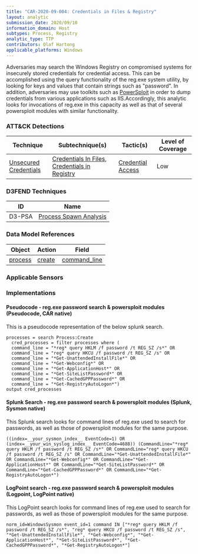 ```yaml
---
title: "CAR-2020-09-004: Credentials in Files & Registry"
layout: analytic
submission_date: 2020/09/10
information_domain: Host
subtypes: Process, Registry
analytic_type: TTP
contributors: Olaf Hartong
applicable_platforms: Windows
---
```


Adversaries may search the Windows Registry on compromised systems for insecurely stored credentials for credential access. This can be accomplished using the query functionality of the reg.exe system utility, by looking for keys and values that contain strings such as "password". In addition, adversaries may use toolkits such as [PowerSploit](https://powersploit.readthedocs.io/en/latest/) in order to dump credentials from various applications such as IIS.Accordingly, this analytic looks for invocations of reg.exe in this capacity as well as that of several powersploit modules with similar functionality.


### ATT&CK Detections

|Technique|Subtechnique(s)|Tactic(s)|Level of Coverage|
|---|---|---|---|
|[Unsecured Credentials](https://attack.mitre.org/techniques/T1552/)|[Credentials In Files](https://attack.mitre.org/techniques/T1552/001/), [Credentials in Registry](https://attack.mitre.org/techniques/T1552/002/)|[Credential Access](https://attack.mitre.org/tactics/TA0006/)|Low|


### D3FEND Techniques

|ID|Name|
|---|---| 
|D3-PSA | [Process Spawn Analysis](https://d3fend.mitre.org/technique/d3f:ProcessSpawnAnalysis)| 



### Data Model References

|Object|Action|Field|
|---|---|---|
|[process](/data_model/process) | [create](/data_model/process#create) | [command_line](/data_model/process#command_line) |



### Applicable Sensors


### Implementations

#### Pseudocode - reg.exe password search & powersploit modules (Pseudocode, CAR native)


This is a pseudocode representation of the below splunk search.


```
processes = search Process:Create
  cred_processes = filter processes where (
  command_line = "*reg* query HKLM /f password /t REG_SZ /s*" OR 
  command_line = "reg* query HKCU /f password /t REG_SZ /s" OR
  command_line = "*Get-UnattendedInstallFile*" OR
  command_line = "*Get-Webconfig*" OR 
  command_line = "*Get-ApplicationHost*" OR 
  command_line = "*Get-SiteListPassword*" OR 
  command_line = "*Get-CachedGPPPassword*" OR 
  command_line = "*Get-RegistryAutoLogon*")
output cred_processes
```


#### Splunk Search - reg.exe password search & powersploit modules (Splunk, Sysmon native)


This Splunk search looks for command lines of reg.exe used to search for passwords, as well as those of powersploit modules for the same purpose.


```
((index=__your_sysmon_index__ EventCode=1) OR (index=__your_win_syslog_index__ EventCode=4688)) (CommandLine="*reg* query HKLM /f password /t REG_SZ /s*" OR CommandLine="reg* query HKCU /f password /t REG_SZ /s" OR CommandLine="*Get-UnattendedInstallFile*" OR CommandLine="*Get-Webconfig*" OR CommandLine="*Get-ApplicationHost*" OR CommandLine="*Get-SiteListPassword*" OR CommandLine="*Get-CachedGPPPassword*" OR CommandLine="*Get-RegistryAutoLogon*") 
```


#### LogPoint search - reg.exe password search & powersploit modules (Logpoint, LogPoint native)


This LogPoint search looks for command lines of reg.exe used to search for passwords, as well as those of powersploit modules for the same purpose.


```
norm_id=WindowsSysmon event_id=1 command IN ["*reg* query HKLM /f password /t REG_SZ /s*", "reg* query HKCU /f password /t REG_SZ /s", "*Get-UnattendedInstallFile*", "*Get-Webconfig*", "*Get-ApplicationHost*", "*Get-SiteListPassword*", "*Get-CachedGPPPassword*", "*Get-RegistryAutoLogon*"]
```




